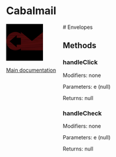 # Cabalmail
<div style="width: 10em; float:left; height: 100%; padding-right: 1em;"><img src="/docs/logo.png" width="100" />
<p><a href="/README.md">Main documentation</a></p>
</div><div style="padding-left: 11em;">
# Envelopes


## Methods
### handleClick
Modifiers: none

Parameters: e (null)

Returns: null

### handleCheck
Modifiers: none

Parameters: e (null)

Returns: null

</div>
